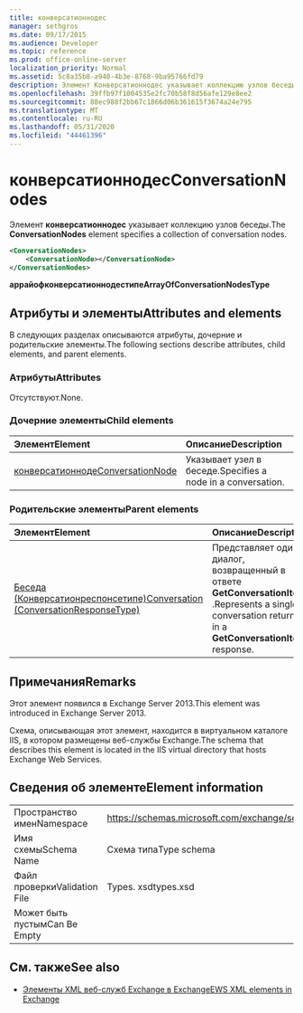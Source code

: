 ```yaml
---
title: конверсатионнодес
manager: sethgros
ms.date: 09/17/2015
ms.audience: Developer
ms.topic: reference
ms.prod: office-online-server
localization_priority: Normal
ms.assetid: 5c8a35b8-a940-4b3e-8768-9ba95766fd79
description: Элемент Конверсатионнодес указывает коллекцию узлов беседы.
ms.openlocfilehash: 39ffb97f1004535e2fc70b58f8d56afe129e8ee2
ms.sourcegitcommit: 88ec988f2bb67c1866d06b361615f3674a24e795
ms.translationtype: MT
ms.contentlocale: ru-RU
ms.lasthandoff: 05/31/2020
ms.locfileid: "44461396"
---
```

# <a name="conversationnodes"></a><span data-ttu-id="6830b-103">конверсатионнодес</span><span class="sxs-lookup"><span data-stu-id="6830b-103">ConversationNodes</span></span>

<span data-ttu-id="6830b-104">Элемент **конверсатионнодес** указывает коллекцию узлов беседы.</span><span class="sxs-lookup"><span data-stu-id="6830b-104">The **ConversationNodes** element specifies a collection of conversation nodes.</span></span> 
  
```XML
<ConversationNodes>
    <ConversationNode></ConversationNode>
</ConversationNodes>
```

 <span data-ttu-id="6830b-105">**аррайофконверсатионнодестипе**</span><span class="sxs-lookup"><span data-stu-id="6830b-105">**ArrayOfConversationNodesType**</span></span>
## <a name="attributes-and-elements"></a><span data-ttu-id="6830b-106">Атрибуты и элементы</span><span class="sxs-lookup"><span data-stu-id="6830b-106">Attributes and elements</span></span>

<span data-ttu-id="6830b-107">В следующих разделах описываются атрибуты, дочерние и родительские элементы.</span><span class="sxs-lookup"><span data-stu-id="6830b-107">The following sections describe attributes, child elements, and parent elements.</span></span>
  
### <a name="attributes"></a><span data-ttu-id="6830b-108">Атрибуты</span><span class="sxs-lookup"><span data-stu-id="6830b-108">Attributes</span></span>

<span data-ttu-id="6830b-109">Отсутствуют.</span><span class="sxs-lookup"><span data-stu-id="6830b-109">None.</span></span>
  
### <a name="child-elements"></a><span data-ttu-id="6830b-110">Дочерние элементы</span><span class="sxs-lookup"><span data-stu-id="6830b-110">Child elements</span></span>

|<span data-ttu-id="6830b-111">**Элемент**</span><span class="sxs-lookup"><span data-stu-id="6830b-111">**Element**</span></span>|<span data-ttu-id="6830b-112">**Описание**</span><span class="sxs-lookup"><span data-stu-id="6830b-112">**Description**</span></span>|
|:-----|:-----|
|[<span data-ttu-id="6830b-113">конверсатионноде</span><span class="sxs-lookup"><span data-stu-id="6830b-113">ConversationNode</span></span>](conversationnode.md) <br/> |<span data-ttu-id="6830b-114">Указывает узел в беседе.</span><span class="sxs-lookup"><span data-stu-id="6830b-114">Specifies a node in a conversation.</span></span>  <br/> |
   
### <a name="parent-elements"></a><span data-ttu-id="6830b-115">Родительские элементы</span><span class="sxs-lookup"><span data-stu-id="6830b-115">Parent elements</span></span>

|<span data-ttu-id="6830b-116">**Элемент**</span><span class="sxs-lookup"><span data-stu-id="6830b-116">**Element**</span></span>|<span data-ttu-id="6830b-117">**Описание**</span><span class="sxs-lookup"><span data-stu-id="6830b-117">**Description**</span></span>|
|:-----|:-----|
|[<span data-ttu-id="6830b-118">Беседа (Конверсатионреспонсетипе)</span><span class="sxs-lookup"><span data-stu-id="6830b-118">Conversation (ConversationResponseType)</span></span>](conversation-conversationresponsetype.md) <br/> |<span data-ttu-id="6830b-119">Представляет один диалог, возвращенный в ответе **GetConversationItems** .</span><span class="sxs-lookup"><span data-stu-id="6830b-119">Represents a single conversation returned in a **GetConversationItems** response.</span></span>  <br/> |
   
## <a name="remarks"></a><span data-ttu-id="6830b-120">Примечания</span><span class="sxs-lookup"><span data-stu-id="6830b-120">Remarks</span></span>

<span data-ttu-id="6830b-121">Этот элемент появился в Exchange Server 2013.</span><span class="sxs-lookup"><span data-stu-id="6830b-121">This element was introduced in Exchange Server 2013.</span></span>
  
<span data-ttu-id="6830b-122">Схема, описывающая этот элемент, находится в виртуальном каталоге IIS, в котором размещены веб-службы Exchange.</span><span class="sxs-lookup"><span data-stu-id="6830b-122">The schema that describes this element is located in the IIS virtual directory that hosts Exchange Web Services.</span></span>
  
## <a name="element-information"></a><span data-ttu-id="6830b-123">Сведения об элементе</span><span class="sxs-lookup"><span data-stu-id="6830b-123">Element information</span></span>

|||
|:-----|:-----|
|<span data-ttu-id="6830b-124">Пространство имен</span><span class="sxs-lookup"><span data-stu-id="6830b-124">Namespace</span></span>  <br/> |https://schemas.microsoft.com/exchange/services/2006/types  <br/> |
|<span data-ttu-id="6830b-125">Имя схемы</span><span class="sxs-lookup"><span data-stu-id="6830b-125">Schema Name</span></span>  <br/> |<span data-ttu-id="6830b-126">Схема типа</span><span class="sxs-lookup"><span data-stu-id="6830b-126">Type schema</span></span>  <br/> |
|<span data-ttu-id="6830b-127">Файл проверки</span><span class="sxs-lookup"><span data-stu-id="6830b-127">Validation File</span></span>  <br/> |<span data-ttu-id="6830b-128">Types. xsd</span><span class="sxs-lookup"><span data-stu-id="6830b-128">types.xsd</span></span>  <br/> |
|<span data-ttu-id="6830b-129">Может быть пустым</span><span class="sxs-lookup"><span data-stu-id="6830b-129">Can Be Empty</span></span>  <br/> ||
   
## <a name="see-also"></a><span data-ttu-id="6830b-130">См. также</span><span class="sxs-lookup"><span data-stu-id="6830b-130">See also</span></span>



- [<span data-ttu-id="6830b-131">Элементы XML веб-служб Exchange в Exchange</span><span class="sxs-lookup"><span data-stu-id="6830b-131">EWS XML elements in Exchange</span></span>](ews-xml-elements-in-exchange.md)

